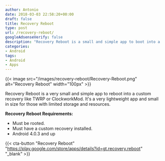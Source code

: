 ```yaml
---
author: Antonio
date: 2018-03-03 22:58:20+00:00
draft: false
title: Recovery Reboot
type: post
url: /recovery-reboot/
googleAdsenseVerify: false
description: "Recovery Reboot is a small and simple app to boot into a custom recovery like twrp with one click. Using Recovery Reboot eliminates the need for using a button combo or a terminal to boot into your custom recovery."
categories:
- Android
tags:
- Android
- Apps
---
```


{{< image src="/images/recovery-reboot/Recovery-Reboot.png" alt="Recovery Reboot" width="100px" >}}

Recovery Reboot is a very small and simple app to reboot into a custom recovery like TWRP or ClockworkMod. It's a very lightweight app and small in size for those with limited storage and resources.

<!--more-->

**Recovery Reboot Requirements:**

- Must be rooted.
- Must have a custom recovery installed.
- Android 4.0.3 and up

{{< cta-button "Recovery Reboot" "https://play.google.com/store/apps/details?id=gt.recovery.reboot" "_blank" >}}

